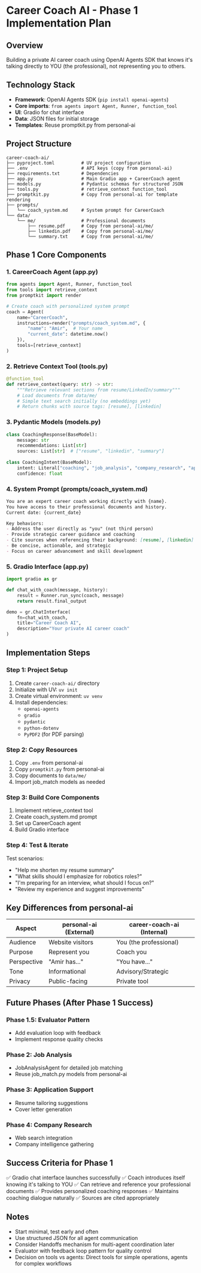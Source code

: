 # Career Coach AI - Phase 1 Implementation Plan

## Overview
Building a private AI career coach using OpenAI Agents SDK that knows it's talking directly to YOU (the professional), not representing you to others.

## Technology Stack
- **Framework**: OpenAI Agents SDK (`pip install openai-agents`)
- **Core imports**: `from agents import Agent, Runner, function_tool`
- **UI**: Gradio for chat interface
- **Data**: JSON files for initial storage
- **Templates**: Reuse promptkit.py from personal-ai

## Project Structure
```
career-coach-ai/
├── pyproject.toml          # UV project configuration
├── .env                    # API keys (copy from personal-ai)
├── requirements.txt        # Dependencies
├── app.py                  # Main Gradio app + CareerCoach agent
├── models.py               # Pydantic schemas for structured JSON
├── tools.py                # retrieve_context function_tool
├── promptkit.py            # Copy from personal-ai for template rendering
├── prompts/
│   └── coach_system.md     # System prompt for CareerCoach
└── data/
    └── me/                 # Professional documents
        ├── resume.pdf      # Copy from personal-ai/me/
        ├── linkedin.pdf    # Copy from personal-ai/me/
        └── summary.txt     # Copy from personal-ai/me/

```

## Phase 1 Core Components

### 1. CareerCoach Agent (app.py)
```python
from agents import Agent, Runner, function_tool
from tools import retrieve_context
from promptkit import render

# Create coach with personalized system prompt
coach = Agent(
    name="CareerCoach",
    instructions=render("prompts/coach_system.md", {
        "name": "Amir",  # Your name
        "current_date": datetime.now()
    }),
    tools=[retrieve_context]
)
```

### 2. Retrieve Context Tool (tools.py)
```python
@function_tool
def retrieve_context(query: str) -> str:
    """Retrieve relevant sections from resume/LinkedIn/summary"""
    # Load documents from data/me/
    # Simple text search initially (no embeddings yet)
    # Return chunks with source tags: [resume], [linkedin]
```

### 3. Pydantic Models (models.py)
```python
class CoachingResponse(BaseModel):
    message: str
    recommendations: List[str]
    sources: List[str]  # ["resume", "linkedin", "summary"]
    
class CoachingIntent(BaseModel):
    intent: Literal["coaching", "job_analysis", "company_research", "application_help"]
    confidence: float
```

### 4. System Prompt (prompts/coach_system.md)
```markdown
You are an expert career coach working directly with {name}.
You have access to their professional documents and history.
Current date: {current_date}

Key behaviors:
- Address the user directly as "you" (not third person)
- Provide strategic career guidance and coaching
- Cite sources when referencing their background: [resume], [linkedin]
- Be concise, actionable, and strategic
- Focus on career advancement and skill development
```

### 5. Gradio Interface (app.py)
```python
import gradio as gr

def chat_with_coach(message, history):
    result = Runner.run_sync(coach, message)
    return result.final_output

demo = gr.ChatInterface(
    fn=chat_with_coach,
    title="Career Coach AI",
    description="Your private AI career coach"
)
```

## Implementation Steps

### Step 1: Project Setup
1. Create `career-coach-ai/` directory
2. Initialize with UV: `uv init`
3. Create virtual environment: `uv venv`
4. Install dependencies:
   - `openai-agents`
   - `gradio`
   - `pydantic`
   - `python-dotenv`
   - `PyPDF2` (for PDF parsing)

### Step 2: Copy Resources
1. Copy `.env` from personal-ai
2. Copy `promptkit.py` from personal-ai
3. Copy documents to `data/me/`
4. Import job_match models as needed

### Step 3: Build Core Components
1. Implement retrieve_context tool
2. Create coach_system.md prompt
3. Set up CareerCoach agent
4. Build Gradio interface

### Step 4: Test & Iterate
Test scenarios:
- "Help me shorten my resume summary"
- "What skills should I emphasize for robotics roles?"
- "I'm preparing for an interview, what should I focus on?"
- "Review my experience and suggest improvements"

## Key Differences from personal-ai

| Aspect | personal-ai (External) | career-coach-ai (Internal) |
|--------|------------------------|---------------------------|
| Audience | Website visitors | You (the professional) |
| Purpose | Represent you | Coach you |
| Perspective | "Amir has..." | "You have..." |
| Tone | Informational | Advisory/Strategic |
| Privacy | Public-facing | Private tool |

## Future Phases (After Phase 1 Success)

### Phase 1.5: Evaluator Pattern
- Add evaluation loop with feedback
- Implement response quality checks

### Phase 2: Job Analysis
- JobAnalysisAgent for detailed job matching
- Reuse job_match.py models from personal-ai

### Phase 3: Application Support
- Resume tailoring suggestions
- Cover letter generation

### Phase 4: Company Research
- Web search integration
- Company intelligence gathering

## Success Criteria for Phase 1
✅ Gradio chat interface launches successfully
✅ Coach introduces itself knowing it's talking to YOU
✅ Can retrieve and reference your professional documents
✅ Provides personalized coaching responses
✅ Maintains coaching dialogue naturally
✅ Sources are cited appropriately

## Notes
- Start minimal, test early and often
- Use structured JSON for all agent communication
- Consider Handoffs mechanism for multi-agent coordination later
- Evaluator with feedback loop pattern for quality control
- Decision on tools vs agents: Direct tools for simple operations, agents for complex workflows